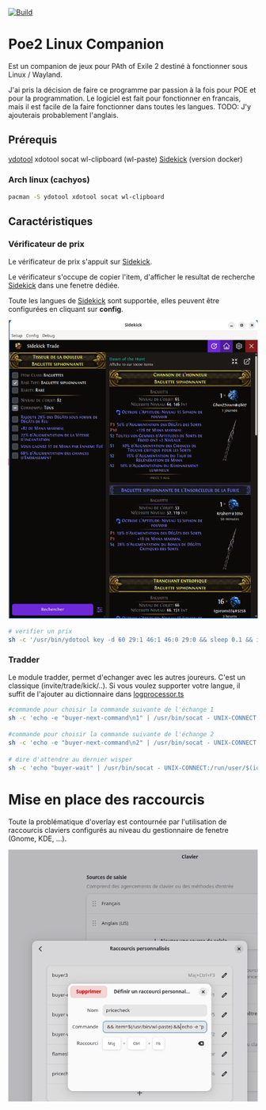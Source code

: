 [![Build](https://github.com/mmaura/poe2linuxcompanion/actions/workflows/build.yml/badge.svg)](https://github.com/mmaura/poe2linuxcompanion/actions/workflows/build.yml)

# Poe2 Linux Companion

Est un companion de jeux pour PAth of Exile 2 destiné à fonctionner sous Linux / Wayland.

J'ai pris la décision de faire ce programme par passion à la fois pour POE et pour la programmation. Le logiciel est fait pour fonctionner en francais, mais il est facile de la faire fonctionner dans toutes les langues.
TODO: J'y ajouterais probablement l'anglais.

## Prérequis

[ydotool](https://github.com/ReimuNotMoe/ydotool)
xdotool
socat
wl-clipboard (wl-paste)
[Sidekick](https://sidekick-poe.github.io/) (version docker)

### Arch linux (cachyos)

```sh
pacman -S ydotool xdotool socat wl-clipboard

```

## Caractéristiques

### Vérificateur de prix

Le vérificateur de prix s'appuit sur [Sidekick](https://sidekick-poe.github.io/).

Le vérificateur s'occupe de copier l'item, d'afficher le resultat de recherche [Sidekick](https://sidekick-poe.github.io/) dans une fenetre dédiée.

Toute les langues de [Sidekick](https://sidekick-poe.github.io/) sont supportée, elles peuvent être configurées en cliquant sur **config**.

![image](doc/image.png)

```sh
# verifier un prix
sh -c '/usr/bin/ydotool key -d 60 29:1 46:1 46:0 29:0 && sleep 0.1 && item=$(/usr/bin/wl-paste) && echo -e "pricecheck\n$item" | /usr/bin/socat - UNIX-CONNECT:/run/user/$(id -u)/poe2linuxcompanion.socket'
```

### Tradder

Le module tradder, permet d'echanger avec les autres joureurs. C'est un classique (invite/trade/kick/..).
Si vous voulez supporter votre langue, il suffit de l'ajouter au dictionnaire dans [logprocessor.ts](electron/main/components/logprocessor.ts)

```sh
#commande pour choisir la commande suivante de l'échange 1
sh -c 'echo -e "buyer-next-command\n1" | /usr/bin/socat - UNIX-CONNECT:/run/user/$(id -u)/poe2linuxcompanion.socket'

#commande pour choisir la commande suivante de l'échange 2
sh -c 'echo -e "buyer-next-command\n2" | /usr/bin/socat - UNIX-CONNECT:/run/user/$(id -u)/poe2linuxcompanion.socket'

# dire d'attendre au dernier wisper
sh -c 'echo "buyer-wait" | /usr/bin/socat - UNIX-CONNECT:/run/user/$(id -u)/poe2linuxcompanion.socket'
```

# Mise en place des raccourcis

Toute la problématique d'overlay est contournée par l'utilisation de raccourcis claviers configurés au niveau du gestionnaire de fenetre (Gnome, KDE, ...).

![shortcut](doc/shortcut.png)
